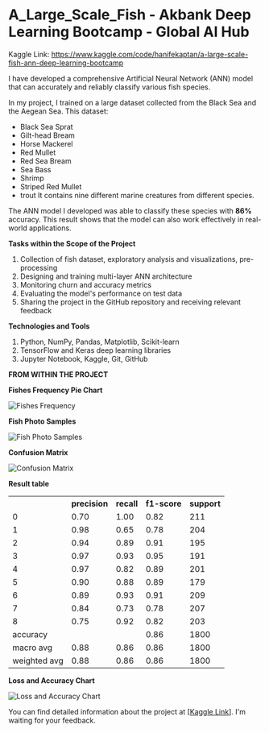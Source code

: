 # A_Large_Scale_Fish - Akbank Deep Learning Bootcamp - Global AI Hub
Kaggle Link: https://www.kaggle.com/code/hanifekaptan/a-large-scale-fish-ann-deep-learning-bootcamp

I have developed a comprehensive Artificial Neural Network (ANN) model that can accurately and reliably classify various fish species.

In my project, I trained on a large dataset collected from the Black Sea and the Aegean Sea. This dataset:
* Black Sea Sprat
* Gilt-head Bream
* Horse Mackerel
* Red Mullet
* Red Sea Bream
* Sea Bass
* Shrimp
* Striped Red Mullet
* trout
It contains nine different marine creatures from different species.

The ANN model I developed was able to classify these species with **86%** accuracy. This result shows that the model can also work effectively in real-world applications.

**Tasks within the Scope of the Project**
1. Collection of fish dataset, exploratory analysis and visualizations, pre-processing
2. Designing and training multi-layer ANN architecture
3. Monitoring churn and accuracy metrics
4. Evaluating the model's performance on test data
5. Sharing the project in the GitHub repository and receiving relevant feedback

**Technologies and Tools**
1. Python, NumPy, Pandas, Matplotlib, Scikit-learn
2. TensorFlow and Keras deep learning libraries
3. Jupyter Notebook, Kaggle, Git, GitHub

**FROM WITHIN THE PROJECT**

**Fishes Frequency Pie Chart**

![Fishes Frequency](https://github.com/user-attachments/assets/fd2b0120-dac2-4dfe-a351-2cf5ded82dd5)

**Fish Photo Samples**

![Fish Photo Samples](https://github.com/user-attachments/assets/eea83954-6dc0-4453-8a39-2f184eb806e8)

**Confusion Matrix**

![Confusion Matrix](https://github.com/user-attachments/assets/685b2573-3094-4255-a3e6-c0705b113ebc)

**Result table**
<table>

<tr>

<th></th>

<th>precision</th>

<th>recall</th>

<th>f1-score</th>

<th>support</th>

</tr>

<tr>

<td>0</td>

<td>0.70</td>

<td>1.00</td>

<td>0.82</td>

<td>211</td>

</tr>

<tr>

<td>1</td>

<td>0.98</td>

<td>0.65</td>

<td>0.78</td>

<td>204</td>

</tr>

<tr>

<td>2</td>

<td>0.94</td>

<td>0.89</td>

<td>0.91</td>

<td>195</td>

</tr>

<tr>

<td>3</td>

<td>0.97</td>

<td>0.93</td>

<td>0.95</td>

<td>191</td>

</tr>

<tr>

<td>4</td>

<td>0.97</td>

<td>0.82</td>

<td>0.89</td>

<td>201</td>

</tr>

<tr>

<td>5</td>

<td>0.90</td>

<td>0.88</td>

<td>0.89</td>

<td>179</td>

</tr>

<tr>

<td>6</td>

<td>0.89</td>

<td>0.93</td>

<td>0.91</td>

<td>209</td>

</tr>

<tr>

<td>7</td>

<td>0.84</td>

<td>0.73</td>

<td>0.78</td>

<td>207</td>

</tr>

<tr>

<td>8</td>

<td>0.75</td>

<td>0.92</td>

<td>0.82</td>

<td>203</td>

</tr>

<tr>

<td>accuracy</td>

<td></td>

<td></td>

<td>0.86</td>

<td>1800</td>

</tr>

<tr>

<td>macro avg</td>

<td>0.88</td>

<td>0.86</td>

<td>0.86</td>

<td>1800</td>

</tr>

<tr>

<td>weighted avg</td>

<td>0.88</td>

<td>0.86</td>

<td>0.86</td>

<td>1800</td>

</tr>

</table>

**Loss and Accuracy Chart**

![Loss and Accuracy Chart](https://github.com/user-attachments/assets/58d687d1-a6de-4d99-970c-65fcba6d925f)


You can find detailed information about the project at [[Kaggle Link](https://www.kaggle.com/code/hanifekaptan/a-large-scale-fish-ann-deep-learning-bootcamp)]. I'm waiting for your feedback.
